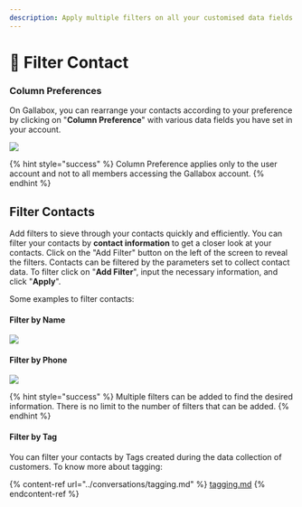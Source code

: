 ```yaml
---
description: Apply multiple filters on all your customised data fields.
---
```


# 📂 Filter Contact

### Column Preferences

On Gallabox, you can rearrange your contacts according to your preference by clicking on "**Column Preference**" with various data fields you have set in your account.

![](<../../.gitbook/assets/column preferences (1).gif>)

{% hint style="success" %}
Column Preference applies only to the user account and not to all members accessing the Gallabox account.&#x20;
{% endhint %}

## Filter Contacts

Add filters to sieve through your contacts quickly and efficiently. You can filter your contacts by **contact information** to get a closer look at your contacts. Click on the "Add Filter" button on the left of the screen to reveal the filters. Contacts can be filtered by the parameters set to collect contact data. To filter click on "**Add Filter**", input the necessary information, and click "**Apply**".&#x20;

Some examples to filter contacts:

#### Filter by Name

![](<../../.gitbook/assets/name filter.PNG>)

#### Filter by Phone

![](<../../.gitbook/assets/phone filter.PNG>)

{% hint style="success" %}
Multiple filters can be added to find the desired information. There is no limit to the number of filters that can be added.
{% endhint %}

#### Filter by Tag

You can filter your contacts by Tags created during the data collection of customers. To know more about tagging:

{% content-ref url="../conversations/tagging.md" %}
[tagging.md](../conversations/tagging.md)
{% endcontent-ref %}
